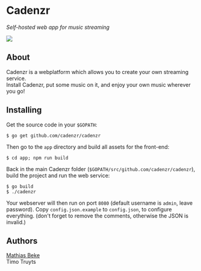 Cadenzr
=======

*Self-hosted web app for music streaming*

![](https://cloud.githubusercontent.com/assets/3856745/24114228/bd9e6512-0d9f-11e7-8d4f-4645cc802d35.png)


About
-----

Cadenzr is a webplatform which allows you to create your own streaming service.  
Install Cadenzr, put some music on it, and enjoy your own music wherever you go!


Installing
----------

Get the source code in your `$GOPATH`:

    $ go get github.com/cadenzr/cadenzr
    
Then go to the `app` directory and build all assets for the front-end:
 
    $ cd app; npm run build

Back in the main Cadenzr folder (`$GOPATH/src/github.com/cadenzr/cadenzr`), build the project and run the web service:

    $ go build
    $ ./cadenzr

Your webserver will then run on port `8080` (default username is `admin`, leave password).
Copy `config.json.example` to `config.json`, to configure everything. (don't forget to remove the comments, otherwise the JSON is invalid.)


Authors
-------

[Mathias Beke](https://denbeke.be)  
Timo Truyts